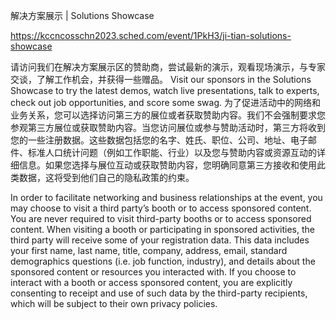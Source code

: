 解决方案展示 | Solutions Showcase

https://kccncosschn2023.sched.com/event/1PkH3/ji-tian-solutions-showcase

请访问我们在解决方案展示区的赞助商，尝试最新的演示，观看现场演示，与专家交谈，了解工作机会，并获得一些赠品。 
Visit our sponsors in the Solutions Showcase to try the latest demos, watch live presentations, talk to experts, check out job opportunities, and score some swag. 
为了促进活动中的网络和业务关系，您可以选择访问第三方的展位或者获取赞助内容。我们不会强制要求您参观第三方展位或获取赞助内容。当您访问展位或参与赞助活动时，第三方将收到您的一些注册数据。这些数据包括您的名字、姓氏、职位、公司、地址、电子邮件、标准人口统计问题（例如工作职能、行业）以及您与赞助内容或资源互动的详细信息。如果您选择与展位互动或获取赞助内容，您明确同意第三方接收和使用此类数据，这将受到他们自己的隐私政策的约束。

In order to facilitate networking and business relationships at the event, you may choose to visit a third party’s booth or to access sponsored content. You are never required to visit third-party booths or to access sponsored content. When visiting a booth or participating in sponsored activities, the third party will receive some of your registration data. This data includes your first name, last name, title, company, address, email, standard demographics questions (i.e. job function, industry), and details about the sponsored content or resources you interacted with. If you choose to interact with a booth or access sponsored content, you are explicitly consenting to receipt and use of such data by the third-party recipients, which will be subject to their own privacy policies.